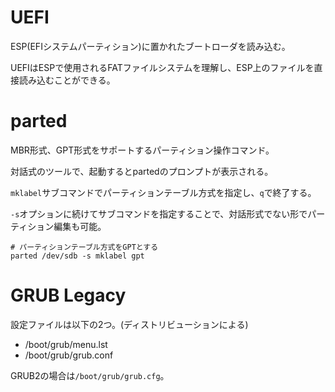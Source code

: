 # UEFI

ESP(EFIシステムパーティション)に置かれたブートローダを読み込む。

UEFIはESPで使用されるFATファイルシステムを理解し、ESP上のファイルを直接読み込むことができる。

# parted

MBR形式、GPT形式をサポートするパーティション操作コマンド。

対話式のツールで、起動するとpartedのプロンプトが表示される。

`mklabel`サブコマンドでパーティションテーブル方式を指定し、`q`で終了する。

`-s`オプションに続けてサブコマンドを指定することで、対話形式でない形でパーティション編集も可能。

```
# パーティションテーブル方式をGPTとする
parted /dev/sdb -s mklabel gpt
```

# GRUB Legacy

設定ファイルは以下の2つ。(ディストリビューションによる)

- /boot/grub/menu.lst
- /boot/grub/grub.conf

GRUB2の場合は`/boot/grub/grub.cfg`。

